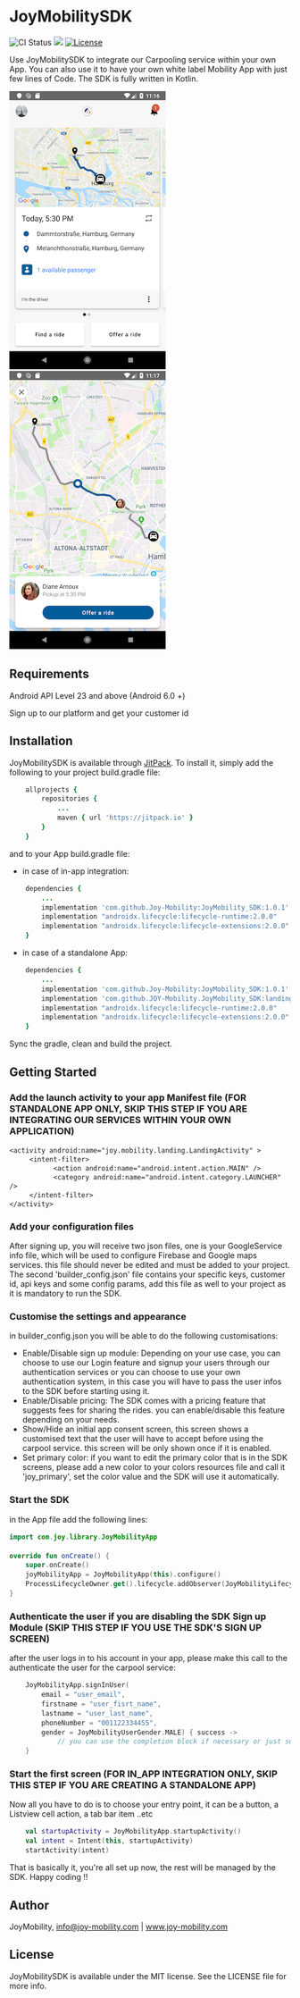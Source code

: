 # JoyMobilitySDK

![CI Status](https://api.travis-ci.org/travis-ci/travis-web.svg?branch=master)
[![](https://jitpack.io/v/AlaaCherbib/JoyMobility_SDK.svg)](https://jitpack.io/#AlaaCherbib/JoyMobility_SDK)
[![License](https://img.shields.io/cocoapods/l/JoyMobilitySDK.svg?style=flat)](https://cocoapods.org/pods/JoyMobilitySDK)

Use JoyMobilitySDK to integrate our Carpooling service within your own App.  You can also use it to have your own white label Mobility App with just few lines of Code. The SDK is fully written in Kotlin.

![Feed](https://github.com/AlaaCherbib/JoyMobilitySDK_Android/blob/master/doc-assets/feed.png)
![Details](https://github.com/AlaaCherbib/JoyMobilitySDK_Android/blob/master/doc-assets/details.png)

## Requirements
Android API Level 23 and above (Android 6.0 +)

Sign up to our platform and get your customer id

## Installation

JoyMobilitySDK is available through [JitPack](https://jitpack.io/). To install
it, simply add the following to your project build.gradle file:

```ruby
    allprojects {
        repositories {
            ...
            maven { url 'https://jitpack.io' }
        }
    }
```

and to your App build.gradle file:

* in case of in-app integration:

```ruby
    dependencies { 
        ...
        implementation 'com.github.Joy-Mobility:JoyMobility_SDK:1.0.1'
        implementation "androidx.lifecycle:lifecycle-runtime:2.0.0"
        implementation "androidx.lifecycle:lifecycle-extensions:2.0.0"
    }
```

* in case of a standalone App:

```ruby
    dependencies { 
        ...
        implementation 'com.github.Joy-Mobility:JoyMobility_SDK:1.0.1'
        implementation 'com.github.JOY-Mobility.JoyMobility_SDK:landing:1.0.1'
        implementation "androidx.lifecycle:lifecycle-runtime:2.0.0"
        implementation "androidx.lifecycle:lifecycle-extensions:2.0.0"
    }
```
Sync the gradle, clean and build the project.

## Getting Started

### Add the launch activity to your app Manifest file **(FOR STANDALONE APP ONLY, SKIP THIS STEP IF YOU ARE INTEGRATING OUR SERVICES WITHIN YOUR OWN APPLICATION)**
```
<activity android:name="joy.mobility.landing.LandingActivity" >
     <intent-filter>
           <action android:name="android.intent.action.MAIN" />
           <category android:name="android.intent.category.LAUNCHER" />
     </intent-filter>
</activity>
```

### Add your configuration files
After signing up, you will receive two json files, one is your GoogleService info file, which will be used to configure Firebase and Google maps services. this file should never be edited and must be added to your project. The second 'builder_config.json' file contains your specific keys, customer id, api keys and some config params, add this file as well to your project as it is mandatory to run the SDK.

### Customise the settings and appearance
in builder_config.json you will be able to do the following customisations:

* Enable/Disable sign up module: Depending on your use case, you can choose to use our Login feature and signup your users through our authentication services or you can choose to use your own authentication system, in this case you will have to pass the user infos to the SDK before starting using it.
* Enable/Disable pricing: The SDK comes with a pricing feature that suggests fees for sharing the rides. you can enable/disable this feature depending on your needs.
* Show/Hide an initial app consent screen, this screen shows a customised text that the user will have to accept before using the carpool service. this screen will be only shown once if it is enabled.
* Set primary color: if you want to edit the primary color that is in the SDK screens, please add a new color to your colors resources file and call it 'joy_primary', set the color value and the SDK will use it automatically.

### Start the SDK
in the App file add the following lines: 
```kotlin
import com.joy.library.JoyMobilityApp

override fun onCreate() {
    super.onCreate()
    joyMobilityApp = JoyMobilityApp(this).configure()
    ProcessLifecycleOwner.get().lifecycle.addObserver(JoyMobilityLifecycleObserver())
}
```

### Authenticate the user if you are disabling the SDK Sign up Module **(SKIP THIS STEP IF YOU USE THE SDK'S SIGN UP SCREEN)**
after the user logs in to his account in your app, please make this call to the authenticate the user for the carpool service:
```kotlin
    JoyMobilityApp.signInUser(
        email = "user_email",
        firstname = "user_fisrt_name",
        lastname = "user_last_name",
        phoneNumber = "001122334455",
        gender = JoyMobilityUserGender.MALE) { success ->
            // you can use the completion block if necessary or just set it to nil
    }
```

### Start the first screen **(FOR IN_APP INTEGRATION ONLY, SKIP THIS STEP IF YOU ARE CREATING A STANDALONE APP)**
Now all you have to do is to choose your entry point, it can be a button, a Listview cell action, a tab bar item ..etc

```kotlin
    val startupActivity = JoyMobilityApp.startupActivity()
    val intent = Intent(this, startupActivity)
    startActivity(intent)
```

That is basically it, you're all set up now, the rest will be managed by the SDK. Happy coding !!



## Author

JoyMobility, info@joy-mobility.com | www.joy-mobility.com

## License

JoyMobilitySDK is available under the MIT license. See the LICENSE file for more info.
